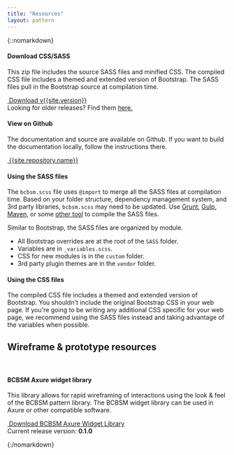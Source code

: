 ```yaml
---
title: "Resources"
layout: pattern
---
```

{::nomarkdown}
<div class="">
    <div class="pl-panel">
        <div class="row">
            <div class="col-sm-6 col-lg-6">
                <h4 class="margin-top-0">Download CSS/SASS</h4>
                <p>This zip file includes the source SASS files and minified CSS. The compiled CSS file includes a themed and extended version of Bootstrap. The SASS files pull in the Bootstrap source at compilation time.</p>
                <a href="{{site.baseurl}}/downloads/bcbsm-{{site.version}}.zip" class="btn btn-primary"><i class="icon icon-inverse icon-download"></i> &nbsp;Download v{{site.version}}</a>
                <div class="margin-top-1 small">Looking for older releases? Find them <a href="{{site.repository.url}}/releases">here.</a></div>
            </div>
            <div class="col-sm-6 col-lg-6">
                <h4 class="margin-top-0">View on Github</h4>
                <p>The documentation and source are available on Github. If you want to build the documentation locally, follow the instructions there.</p>
                <a href="{{site.repository.url}}" class="btn btn-default"><i class="icon icon-github"></i> &nbsp;{{site.repository.name}}</a>
            </div>
        </div>
    </div>
    <div class="pl-panel">
        <h4 class="margin-top-0">Using the SASS files</h4>
        <p>The <code>bcbsm.scss</code> file uses <code>@import</code> to merge all the SASS files at compilation time. Based on your folder structure, dependency management system, and 3rd party libraries, <code>bcbsm.scss</code> may need to be updated. Use <a href="http://gruntjs.com/">Grunt</a>, <a href="http://gulpjs.com/">Gulp</a>, <a href="http://maven.apache.org/">Maven</a>, or some <a href="http://sass-lang.com/install">other tool</a> to compile the SASS files.</p>
        <p>Similar to Bootstrap, the SASS files are organized by module.</p>
        <ul>
            <li>All Bootstrap overrides are at the root of the <code>SASS</code> folder.</li>
            <li>Variables are in <code>_variables.scss</code>.</li>
            <li>CSS for new modules is in the <code>custom</code> folder.</li>
            <li>3rd party plugin themes are in the <code>vendor</code> folder.</li>
        </ul>
        <h4>Using the CSS files</h4>
        <p>The compiled CSS file includes a themed and extended version of Bootstrap. You shouldn't include the original Bootstrap CSS in your web page. If you're going to be writing any additional CSS specific for your web page, we recommend using the SASS files instead and taking advantage of the variables when possible.</p>
    </div>
</div>

<div class="">
    <div class="pl-panel">
        <div class="row">
        <h2 class="margin-top-0">Wireframe & prototype resources</h2>
        <p>&nbsp;</p>
            <div class="col-sm-12 col-lg-12">
                <h4 class="margin-top-0">BCBSM Axure widget library</h4>
                <p>This library allows for rapid wireframing of interactions using the look & feel of the BCBSM pattern library. The BCBSM widget library can be used in Axure or other compatible software.</p>
               <a href="https://github.com/nicholas-b-carter/jekyll-strap-sass-browser-sync-patterns/tree/gh-pages/resources/" class="btn btn-primary"><i class="icon icon-inverse icon-download"></i> &nbsp;Download BCBSM Axure Widget Library</a>
                <div class="margin-top-1 small">Current release version: <strong>0.1.0</strong></div>
            </div>
        </div>
    </div>

{:/nomarkdown}
